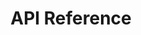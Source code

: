 ---
title: API Reference

language_tabs: # must be one of https://git.io/vQNgJ
  - shell

toc_footers:
  - <a href='https://github.com/lord/slate'>Documentation Powered by Slate</a>

includes:
  - introduction
  - authentication
  - custom_perks/index
  - custom_perks/show
  - custom_perks/create
  - custom_perks/update
  - custom_perks/delete
  - custom_perk_redemptions/index
  - enrolments/index
  - enrolments/show
  - enrolments/create
  - enrolments/update
  - reward_tiers/index
  - reward_tiers/show
  - reward_tiers/create
  - reward_tiers/update
  - reward_tiers/delete
  - sessions/create
  - users/index
  - users/show

search: true
---